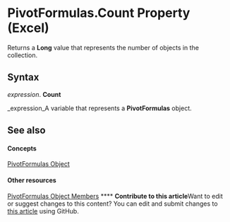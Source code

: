 
# PivotFormulas.Count Property (Excel)

Returns a  **Long** value that represents the number of objects in the collection.


## Syntax

 _expression_. **Count**

 _expression_A variable that represents a  **PivotFormulas** object.


## See also


#### Concepts


 [PivotFormulas Object](7139a4bd-f103-7190-004f-7f2261a4391f.md)
#### Other resources


 [PivotFormulas Object Members](662a2151-3c35-b3fd-b786-5ee0ed7aefd2.md)
****   **Contribute to this article**Want to edit or suggest changes to this content? You can edit and submit changes to  [this article](https://github.com/jhershey00/VBA_Excel_Test/OpenXMLCon/articles/f64c7477-8c0e-1e64-e7a1-cf4b65418393.md) using GitHub.

